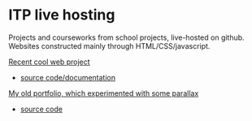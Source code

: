 # ITP live hosting
Projects and courseworks from school projects, live-hosted on github.
Websites constructed mainly through HTML/CSS/javascript.

[Recent cool web project](https://bingnaa.github.io/weather/hi.html)
+ [source code/documentation](https://github.com/bingnaa/bingnaa.github.io/tree/main/weather)

[My old portfolio, which experimented with some parallax]([https://bingnaa.github.io/weather/hi.html](https://bingnaa.github.io/portfolioOLD/concepts.html))
+ [source code](https://github.com/bingnaa/bingnaa.github.io/tree/main/portfolioOLD)

